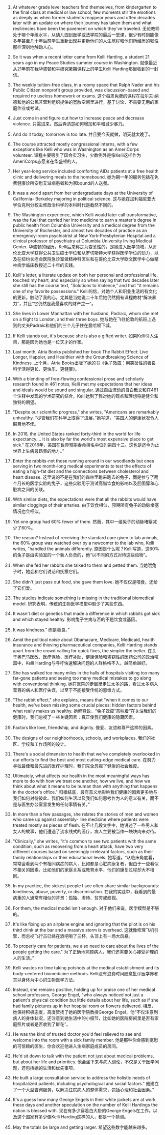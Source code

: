 
1. At whatever grade level teachers find themselves, from kindergarten to the final class at medical or law school, few moments stir the emotions as deeply as when former students reappear years and often decades later with an update on where their journey has taken them and what resiliencies have been the pavement on which they've traveled.
   无论教师处于哪个年级水平，从幼儿园到医学或法学院的最后一堂课，很少有时刻能像多年甚至几十年后前学生重新出现并更新他们的人生旅程和他们所经历的韧性那样深刻地触动人心。

2. So it was when a recent letter came from Kelli Harding, a student 21 years ago in my Peace Studies summer course in Washington.
   就像最近从21年前在我华盛顿和平研究暑期课程上的学生Kelli Harding那里收到的一封信。

3. The weekly tuition-free class, in a roomy space that Ralph Nader and his Public Citizen nonprofit group provided, was discussion-based and required no useless homework or exams.
   这个每周免费的课程在拉尔夫·纳德和他的公民非营利组织提供的宽敞空间里进行，基于讨论，不需要无用的家庭作业或考试。

4. Just come in and figure out how to increase peace and decrease violence.
   只需进来，然后弄清楚如何增加和平和减少暴力。

5. And do it today, tomorrow is too late.
   并且要今天就做，明天就太晚了。

6. The course attracted mostly congressional interns, with a few exceptions like Kelli who was in Washington as an AmeriCorps volunteer.
   课程主要吸引了国会实习生，少数例外是像Kelli这样作为AmeriCorps志愿者在华盛顿的人。

7. Her year-long service included comforting AIDs patients at a free health clinic and delivering meals to the homebound.
   她为期一年的服务包括在免费健康诊所安慰艾滋病患者和为家bound的人送餐。

8. It was a world apart from her undergraduate days at the University of California- Berkeley majoring in political science.
   这与她在加利福尼亚大学伯克利分校主修政治科学的本科时代是截然不同的。

9. The Washington experience, which Kelli would later call transformative, was the fuel that carried her into medicine to earn a master's degree in public health from Columbia University and a medical degree from the University of Rochester, and almost two decades of practice as an emergency-room psychiatrist at New York-Presbyterian Hospital and a clinical professor of psychiatry at Columbia University Irving Medical Center.
   华盛顿的经历，Kelli后来称之为变革性的，是她进入医学领域，从哥伦比亚大学获得公共卫生硕士学位和从罗切斯特大学获得医学学位的动力，以及在纽约长老会医院急诊室做精神科医生和在哥伦比亚大学欧文医学中心做精神病学临床教授近二十年的实践。

10. Kelli's letter, a literate update on both her personal and professional life, touched my heart, and especially so when saying that two decades later she still has the course text, "Solutions to Violence," and that "it remains one of my favorite possessions."
    Kelli的信，对她个人和职业生活的有文化的更新，触动了我的心，尤其是当她说二十年后她仍然拥有课程教材“解决暴力”，并且“它仍然是我最喜欢的财产之一”。

11. She lives in Lower Manhattan with her husband, Padraic, whom she met on a flight to London, and their three boys.
    她与她在飞往伦敦的航班上遇到的丈夫Padraic和他们的三个儿子住在曼哈顿下城。

12. If Kelli stands out, it's because she is also a gifted writer.
    如果Kelli引人注目，那是因为她也是一位天才的作家。

13. Last month, Atria Books published her book The Rabbit Effect: Live Longer, Happier, and Healthier with the Groundbreaking Science of Kindness.
    上个月，Atria Books出版了她的书《兔子效应：用突破性的善良科学活得更长、更快乐、更健康》。

14. With a blending of free-flowing confessional prose and scholarly research found in 461 notes, Kelli met my expectations that her ideas and ideals would be sound and singular.
    通过自由流动的自白散文和在461个注释中发现的学术研究的结合，Kelli达到了我对她的观点和理想将是健全和独特的期望。

15. "Despite our scientific progress," she writes, "Americans are remarkably unhealthy.
    “尽管我们在科学上取得了进展，”她写道，“美国人的健康状况令人瞩目地不佳。

16. In 2016, the United States ranked forty-third in the world for life expectancy.... It is also by far the world's most expensive place to get sick."
    在2016年，美国在世界预期寿命排名中位列第四十三。这也是迄今为止世界上生病最昂贵的地方。”

17. Enter the rabbits-not those running around in our woodlands but ones serving in two month-long medical experiments to test the effects of eating a high-fat diet and the connections between cholesterol and heart disease.
   这里说的不是在我们的森林里跑来跑去的兔子，而是参与了两个月长的医学实验的兔子，这些实验用于测试高脂饮食的影响以及胆固醇和心脏病之间的关联。

18. With similar diets, the expectations were that all the rabbits would have similar cloggings of their arteries.
   由于饮食相似，预期所有兔子的动脉堵塞情况也会相似。

19. Yet one group had $60 \%$ fewer of them.
   然而，其中一组兔子的动脉堵塞减少了60%。

20. The reason? Instead of receiving the standard care given to lab animals, the $60 \%$ group was watched over by a newcomer to the lab who, Kelli writes, "handled the animals differently.
   原因是什么呢？Kelli写道，这60%的兔子是由实验室的一个新人负责的，他“以不同的方式对待这些动物”。

21. When she fed her rabbits she talked to them and petted them.
   当她喂兔子时，她会和它们说话和抚摸它们。

22. She didn't just pass out food, she gave them love.
   她不仅仅是喂食，还给了它们爱。

23. The studies indicate something is missing in the traditional biomedical model.
   研究表明，传统的生物医学模型中缺少了某些东西。

24. It wasn't diet or genetics that made a difference in which rabbits got sick and which stayed healthy.
   影响兔子生病与否的不是饮食或基因。

25. It was kindness."
   而是善良。”

26. Amid the political noise about Obamacare, Medicare, Medicaid, health insurance and thieving pharmaceutical companies, Kelli Harding stands apart from the crowd calling for quick fixes, the simpler the better.
    在关于奥巴马医改、医疗保险、医疗补助、健康保险和盗窃性的医药公司的政治喧嚣中，Kelli Harding与呼吁快速解决问题的人群格格不入，越简单越好。

27. She has walked too many miles in the halls of hospitals visiting too many far-gone patients and seeing too many medical mistakes to go along with conventional thinking.
    她在医院的走廊里走过太多的路，看过太多病入膏肓的病人和医疗失误，以至于不能接受传统的思维方式。

28. "The rabbit effect," she explains, means that "when it comes to our health, we've been missing some crucial pieces: hidden factors behind what really makes us healthy.
    她解释说，“兔子效应”意味着“在关注我们的健康时，我们忽视了一些关键因素：真正使我们健康的隐藏因素。

29. Factors like love, friendship, and dignity.
    像爱、友谊和尊严这样的因素。

30. The designs of our neighborhoods, schools, and workplaces.
    我们的社区、学校和工作场所的设计。

31. There's a social dimension to health that we've completely overlooked in our efforts to find the best and most cutting-edge medical care.
    在努力寻找最佳和最先进的医疗护理时，我们完全忽视了健康的社会维度。

32. Ultimately, what affects our health in the most meaningful ways has more to do with how we treat one another, how we live, and how we think about what it means to be human than with anything that happens in the doctor's office."
    归根结底，最有意义地影响我们健康的因素更多地与我们如何对待彼此、我们如何生活以及我们如何思考作为人的意义有关，而不是与医生办公室里发生的任何事情有关。”

33. In more than a few passages, she relates the stories of men and women who came up against assembly- line medicine where patients were treated mostly as pieces of flesh.
    在不止几段文字中，她讲述了一些男人和女人的故事，他们遭遇了流水线式的医疗，病人主要被当作一块块肉来对待。

34. "Clinically," she writes, "it's common to see two patients with the same condition, such as recovering from a heart attack, have two very different courses based on seemingly irrelevant factors, such as their family relationships or their educational levels.
    她写道，“从临床角度看，常常会看到两个有相同病症的病人，比如都是心脏病康复者，但由于一些看似不相关的因素，比如他们的家庭关系或教育水平，他们的康复过程却大不相同。

35. In my practice, the sickest people I see often share similar backgrounds: loneliness, abuse, poverty, or discrimination.
    在我的实践中，我看到的最病重的人通常有相似的背景：孤独、虐待、贫穷或歧视。

36. For them, the medical model isn't enough.
    对于他们来说，医学模型是不够的。

37. It's like fixing up an airplane engine and ignoring that the pilot is on his third drink at the bar and a massive storm is overhead.
    这就像修理飞机引擎，而忽视飞行员已经在酒吧喝了三杯，头顶上有一场大风暴。

38. To properly care for patients, we also need to care about the lives of the people getting the care."
    为了正确地照顾病人，我们还需要关心接受护理的人的生活。”

1. Kelli wastes no time taking potshots at the medical establishment and its body-centered biomedicine methods.
   Kelli没有浪费时间随意批评医学界和其以身体为中心的生物医学方法。

2. Instead, she remains positive, holding up for praise one of her medical school professors, George Engel, "who always noticed not just a patient's physical condition but little details about her life, such as if she had family pictures up in her hospital room or flowers delivered.
   相反，她保持积极态度，高度赞扬了她的医学院教授George Engel，他“不仅注意到病人的身体状况，还注意到她生活中的小细节，比如她的医院房间里是否有家庭照片或者是否收到了鲜花”。

3. He was the kind of trusted doctor you'd feel relieved to see and welcome into the room with a sick family member.
   他是那种你会感到宽慰的可信赖的医生，你会欢迎他进入生病家庭成员的房间。

4. He'd sit down to talk with the patient not just about medical problems, but about her life and priorities.
   他会坐下来与病人谈论，不仅是关于医学问题，还包括她的生活和优先事项。

5. He built a large consultation service to address the holistic needs of hospitalized patients, including psychological and social factors."
   他建立了一个大型咨询服务，以解决住院病人的整体需求，包括心理和社会因素。”

6. It's a guess how many George Engels in their white jackets are at work these days and another speculation on the number of Kelli Hardings the nation is blessed with.
   现在有多少穿着白大褂的George Engels在工作，以及这个国家有多少像Kelli Harding这样的人，都是一个猜测。

7. May the totals be large and getting larger.
   希望这些数字能越来越多。
